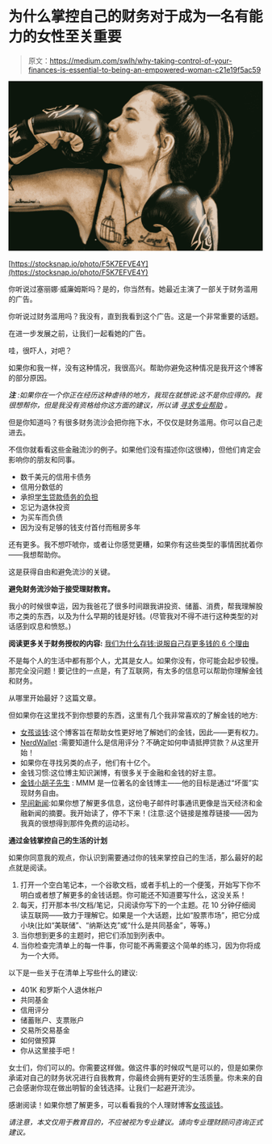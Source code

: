 # 为什么掌控自己的财务对于成为一名有能力的女性至关重要

> 原文：<https://medium.com/swlh/why-taking-control-of-your-finances-is-essential-to-being-an-empowered-woman-c21e19f5ac59>

![](img/de6d8c78b4d54d6100fe20839130db7e.png)

[https://stocksnap.io/photo/F5K7EFVE4Y](https://stocksnap.io/photo/F5K7EFVE4Y)

你听说过塞丽娜·威廉姆斯吗？是的，你当然有。她最近主演了一部关于财务滥用的广告。

你听说过财务滥用吗？我没有，直到我看到这个广告。这是一个非常重要的话题。

在进一步发展之前，让我们一起看她的广告。

哇，很吓人，对吧？

如果你和我一样，没有这种情况，我很高兴。帮助你避免这种情况是我开这个博客的部分原因。

***注*** *:如果你在一个你正在经历这种虐待的地方，我现在就想说:这不是你应得的。我很想帮你，但是我没有资格给你这方面的建议，所以请* [*寻求专业帮助*](https://www.thehotline.org/) *。*

但是你知道吗？有很多财务流沙会把你拖下水，不仅仅是财务滥用。你可以自己走进去。

不信你就看看这些金融流沙的例子。如果他们没有描述你(这很棒)，但他们肯定会影响你的朋友和同事。

*   数千美元的信用卡债务
*   信用分数低的
*   承担[学生贷款债务的负担](https://girlstalkmoneyblog.com/how-to-pick-a-college-financially/)
*   忘记为退休投资
*   为买车而负债
*   因为没有足够的钱支付首付而租房多年

还有更多。我不想吓唬你，或者让你感觉更糟，如果你有这些类型的事情困扰着你——我想帮助你。

这是获得自由和避免流沙的关键。

**避免财务流沙始于接受理财教育。**

我小的时候很幸运，因为我爸花了很多时间跟我讲投资、储蓄、消费，帮我理解股市之类的东西，以及为什么早期的钱是好钱。(尽管我对不得不进行这种类型的对话感到叹息和愤怒。)

**阅读更多关于财务授权的内容:** [我们为什么存钱:说服自己存更多钱的 6 个理由](https://girlstalkmoneyblog.com/why-taking-control-of-your-finances-is-essential-to-being-an-empowered-woman/)

不是每个人的生活中都有那个人，尤其是女人。如果你没有，你可能会起步较慢。那完全没问题！要记住的一点是，有了互联网，有太多的信息可以帮助你理解金钱和财务。

从哪里开始最好？这篇文章。

但如果你在这里找不到你想要的东西，这里有几个我非常喜欢的了解金钱的地方:

*   [女孩谈钱](http://girlstalkmoneyblog.com/):这个博客旨在帮助女性更好地了解她们的金钱，因此——更有权力。
*   [NerdWallet](https://www.nerdwallet.com/) :需要知道什么是信用评分？不确定如何申请抵押贷款？从这里开始！
*   如果你在寻找另类的点子，他们有十亿个。
*   金钱习惯:这位博主知识渊博，有很多关于金融和金钱的好主意。
*   [金钱小胡子先生](https://www.mrmoneymustache.com/) : MMM 是一位著名的金钱博主——他的目标是通过“坏蛋”实现财务自由。
*   [早间新闻](http://morningbrew.com/?kid=aa2225):如果你想了解更多信息，这份电子邮件时事通讯更像是当天经济和金融新闻的摘要。我开始读了，停不下来！(注意:这个链接是推荐链接——因为我真的很想得到那件免费的运动衫。

**通过金钱掌控自己的生活的计划**

如果你同意我的观点，你认识到需要通过你的钱来掌控自己的生活，那么最好的起点就是阅读。

1.  打开一个空白笔记本，一个谷歌文档，或者手机上的一个便笺，开始写下你不明白或者想了解更多的金钱话题。你可能还不知道要写什么，这没关系！
2.  每天，打开那本书/文档/笔记，只阅读你写下的一个主题。花 10 分钟仔细阅读互联网——致力于理解它。如果是一个大话题，比如“股票市场”，把它分成小块(比如“美联储”、“纳斯达克”或“什么是共同基金”，等等。)
3.  当你想到更多的主题时，把它们添加到列表中。
4.  当你检查完清单上的每一件事，你可能不再需要这个简单的练习，因为你将成为一个大师。

以下是一些关于在清单上写些什么的建议:

*   401K 和罗斯个人退休帐户
*   共同基金
*   信用评分
*   储蓄账户、支票账户
*   交易所交易基金
*   如何做预算
*   你从这里接手吧！

女士们，你们可以的。你需要这样做。做这件事的时候叹气是可以的，但是如果你承诺对自己的财务状况进行自我教育，你最终会拥有更好的生活质量。你未来的自己会感谢你现在做出明智的金钱选择。让我们一起避开流沙。

感谢阅读！如果你想了解更多，可以看看我的个人理财博客[女孩谈钱](http://girlstalkmoneyblog.com/)。

*请注意，本文仅用于教育目的，不应被视为专业建议。请向专业理财顾问咨询正式建议。*